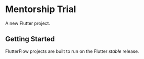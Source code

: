 # Mentorship Trial

A new Flutter project.

## Getting Started

FlutterFlow projects are built to run on the Flutter _stable_ release.
